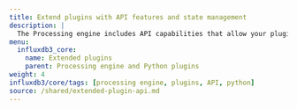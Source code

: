 ```yaml
---
title: Extend plugins with API features and state management
description: |
  The Processing engine includes API capabilities that allow your plugins to interact with your data and maintain state between executions.
menu:
  influxdb3_core:
    name: Extended plugins
    parent: Processing engine and Python plugins
weight: 4
influxdb3/core/tags: [processing engine, plugins, API, python]
source: /shared/extended-plugin-api.md
---
```


<!-- 
// SOURCE content/shared/extended-plugin-api.md
-->

